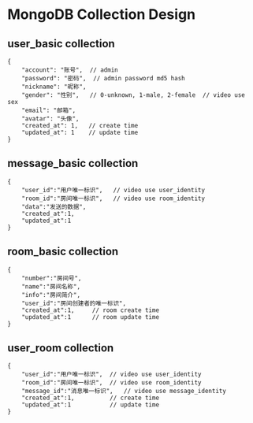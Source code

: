 # MongoDB Collection Design

## user_basic collection

```text
{
    "account": "账号",  // admin
    "password": "密码",  // admin password md5 hash
    "nickname": "昵称",
    "gender": "性别",   // 0-unknown, 1-male, 2-female  // video use sex
    "email": "邮箱",
    "avatar": "头像",
    "created_at": 1,   // create time
    "updated_at": 1    // update time
}
```

## message_basic collection

```text
{
    "user_id":"用户唯一标识",   // video use user_identity
    "room_id":"房间唯一标识",   // video use room_identity
    "data":"发送的数据",
    "created_at":1,    
    "updated_at":1  
}
```

## room_basic collection
```text
{
    "number":"房间号",
    "name":"房间名称",
    "info":"房间简介",
    "user_id":"房间创建者的唯一标识",
    "created_at":1,     // room create time
    "updated_at":1      // room update time
}
```

## user_room collection
```text
{
    "user_id":"用户唯一标识",  // video use user_identity
    "room_id":"房间唯一标识",  // video use room_identity
    "message_id":"消息唯一标识",   // video use message_identity
    "created_at":1,          // create time
    "updated_at":1           // update time
}
```